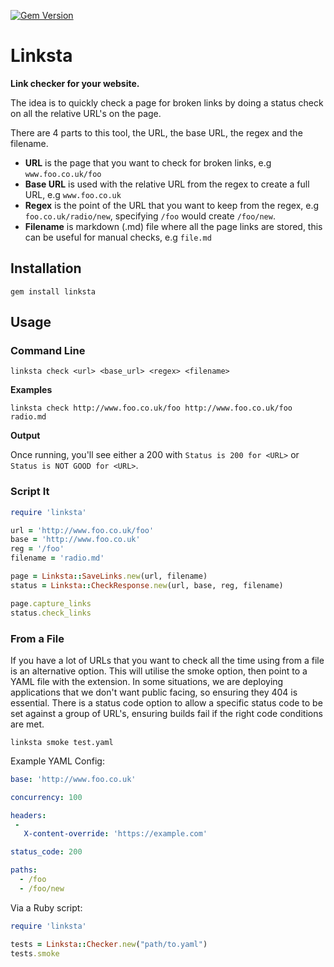 [![Gem Version](https://badge.fury.io/rb/linksta.svg)](https://badge.fury.io/rb/linksta)

# Linksta

**Link checker for your website.**

The idea is to quickly check a page for broken links by doing a status check on all the relative URL's on the page.

There are 4 parts to this tool, the URL, the base URL, the regex and the filename.  

* **URL** is the page that you want to check for broken links, e.g `www.foo.co.uk/foo`
* **Base URL** is used with the relative URL from the regex to create a full URL, e.g `www.foo.co.uk`
* **Regex** is the point of the URL that you want to keep from the regex, e.g `foo.co.uk/radio/new`, specifying `/foo` would create `/foo/new`.  
* **Filename** is markdown (.md) file where all the page links are stored, this can be useful for manual checks, e.g `file.md`

## Installation

    gem install linksta

## Usage

### Command Line

```
linksta check <url> <base_url> <regex> <filename>
```

**Examples**

```
linksta check http://www.foo.co.uk/foo http://www.foo.co.uk/foo radio.md
```

**Output**

Once running, you'll see either a 200 with `Status is 200 for <URL>` or `Status is NOT GOOD for <URL>`.

### Script It

```ruby
require 'linksta'

url = 'http://www.foo.co.uk/foo'
base = 'http://www.foo.co.uk'
reg = '/foo'
filename = 'radio.md'

page = Linksta::SaveLinks.new(url, filename)
status = Linksta::CheckResponse.new(url, base, reg, filename)

page.capture_links
status.check_links
```

### From a File

If you have a lot of URLs that you want to check all the time using from a file is an alternative option.  This will utilise the smoke option, then point to a YAML file with the extension.  In some situations, we are deploying applications that we don't want public facing, so ensuring they 404 is essential.  There is a status code option to allow a specific status code to be set against a group of URL's, ensuring builds fail if the right code conditions are met.

```
linksta smoke test.yaml
```

Example YAML Config:

```yaml
base: 'http://www.foo.co.uk'

concurrency: 100

headers:
 -
   X-content-override: 'https://example.com'

status_code: 200

paths:
  - /foo
  - /foo/new
```

Via a Ruby script:

```ruby
require 'linksta'

tests = Linksta::Checker.new("path/to.yaml")
tests.smoke
```
